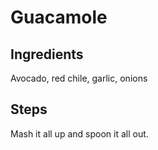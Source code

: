 # Guacamole

## Ingredients

Avocado, red chile, garlic, onions

## Steps 
Mash it all up and spoon it all out.
